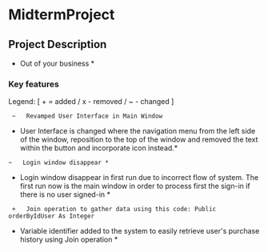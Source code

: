 # MidtermProject

## Project Description

* Out of your business *

### Key features

Legend: [ + = added / x - removed / ~ - changed ]

```
 ~   Revamped User Interface in Main Window 
 ```

 * User Interface is changed where the navigation menu from the left side of the window, reposition to the top of the window and removed the text within the button and incorporate icon instead.*

 ```
 ~   Login window disappear *
```


* Login window disappear in first run due to incorrect flow of system. The first run now is the main window in order to process first the sign-in if there is no user signed-in *


```
 +   Join operation to gather data using this code: Public orderByIdUser As Integer
```

* Variable identifier added to the system to easily retrieve user's purchase history using Join operation *

